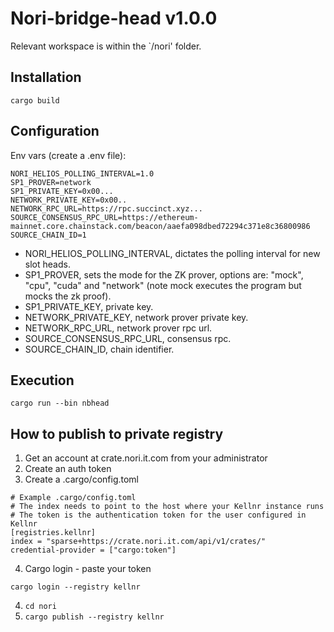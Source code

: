 # Nori-bridge-head v1.0.0

Relevant workspace is within the `/nori' folder.

## Installation

`cargo build`

## Configuration

Env vars (create a .env file):

```
NORI_HELIOS_POLLING_INTERVAL=1.0 
SP1_PROVER=network
SP1_PRIVATE_KEY=0x00...
NETWORK_PRIVATE_KEY=0x00..
NETWORK_RPC_URL=https://rpc.succinct.xyz...
SOURCE_CONSENSUS_RPC_URL=https://ethereum-mainnet.core.chainstack.com/beacon/aaefa098dbed72294c371e8c36800986
SOURCE_CHAIN_ID=1
```

- NORI_HELIOS_POLLING_INTERVAL, dictates the polling interval for new slot heads.
- SP1_PROVER, sets the mode for the ZK prover, options are: "mock", "cpu", "cuda" and "network" (note mock executes the program but mocks the zk proof).
- SP1_PRIVATE_KEY, private key.
- NETWORK_PRIVATE_KEY, network prover private key.
- NETWORK_RPC_URL, network prover rpc url.
- SOURCE_CONSENSUS_RPC_URL, consensus rpc.
- SOURCE_CHAIN_ID, chain identifier.

## Execution

`cargo run --bin nbhead`

## How to publish to private registry

1. Get an account at crate.nori.it.com from your administrator
2. Create an auth token
3. Create a .cargo/config.toml

```
# Example .cargo/config.toml
# The index needs to point to the host where your Kellnr instance runs
# The token is the authentication token for the user configured in Kellnr
[registries.kellnr]
index = "sparse+https://crate.nori.it.com/api/v1/crates/"
credential-provider = ["cargo:token"]
```

4. Cargo login - paste your token

```
cargo login --registry kellnr
```

4. `cd nori`
5. `cargo publish --registry kellnr`